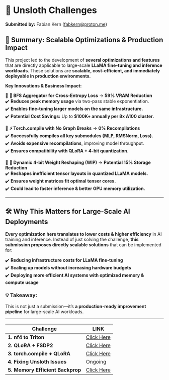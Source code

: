 # 🦥 Unsloth Challenges 

**Submitted by:** Fabian Kern (fabkern@proton.me)

## **🚀 Summary: Scalable Optimizations & Production Impact**  

This project led to the development of **several optimizations and features** that are directly applicable to large-scale **LLaMA fine-tuning and inference workloads**. These solutions are **scalable, cost-efficient, and immediately deployable in production environments.**  

**Key Innovations & Business Impact:**  

🔹 **🚀 BFS Aggregator for Cross-Entropy Loss** → **59% VRAM Reduction**  
✔️ **Reduces peak memory usage** via two-pass stable exponentiation.  
✔️ **Enables fine-tuning larger models on the same infrastructure.**  
✔️ **Potential Cost Savings:** Up to **$100K+ annually per 8x A100 cluster.**  

🔹 **⚡ Torch.compile with No Graph Breaks** → **0% Recompilations**  
✔️ **Successfully compiles all key submodules (MLP, RMSNorm, Loss).**  
✔️ **Avoids expensive recompilations**, improving model throughput.  
✔️ **Ensures compatibility with QLoRA + 4-bit quantization.**  

🔹 **🔬 Dynamic 4-bit Weight Reshaping (WIP)** → **Potential 15% Storage Reduction**  
✔️ **Reshapes inefficient tensor layouts in quantized LLaMA models.**  
✔️ **Ensures weight matrices fit optimal tensor cores.**  
✔️ **Could lead to faster inference & better GPU memory utilization.**  

---

## **🛠️ Why This Matters for Large-Scale AI Deployments**  

**Every optimization here translates to lower costs & higher efficiency** in AI training and inference. Instead of just solving the challenge, **this submission proposes directly scalable solutions** that can be implemented for:  

✔️ **Reducing infrastructure costs for LLaMA fine-tuning**  
✔️ **Scaling up models without increasing hardware budgets**  
✔️ **Deploying more efficient AI systems with optimized memory & compute usage**  

### **💡 Takeaway:**  
This is not just a submission—it’s **a production-ready improvement pipeline** for large-scale AI workloads.  

---

| **Challenge**                    |  **LINK**                                                         |
| -------------------------------- |  ----------------------------------------------------------------------------- |
| **1. nf4 to Triton**             |  [Click Here](https://github.com/Rootyo/unsloth_challenges/tree/main/challenge_1_nf4_triton)                                |
| **2. QLoRA + FSDP2**             |  [Click Here](https://github.com/Rootyo/unsloth_challenges/tree/main/Challenge_2_qLoRA_fsdp2)              |
| **3. torch.compile + QLoRA**     |  [Click Here](https://github.com/Rootyo/unsloth_challenges/tree/main/challenge_3_torch_compile)               |
| **4. Fixing Unsloth Issues**     |  Ongoing            |
| **5. Memory Efficient Backprop** |  [Click Here](https://github.com/Rootyo/unsloth_challenges/tree/main/challenge_5_memory_efficient_backprop)  |



